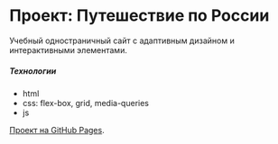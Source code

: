 # Проект: Путешествие по России

Учебный одностраничный сайт с адаптивным дизайном и интерактивными элементами.

##### Технологии
* html
* css: flex-box, grid, media-queries
* js

[Проект на GitHub Pages]().
